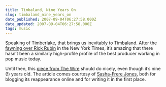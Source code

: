 ```yaml
---
title: Timbaland, Nine Years On
slug: timbaland_nine_years_on
date_published: 2007-09-04T06:27:58.000Z
date_updated: 2007-09-04T06:27:58.000Z
tags: music
---
```


Speaking of Timberlake, that brings us inevitably to Timbaland. After the [fawning over Rick Rubin](http://www.nytimes.com/2007/09/02/magazine/02rubin.t.html?ex=1346385600&amp;en=13e3933c3b59c9dd&amp;ei=5124&amp;partner=permalink&amp;exprod=permalink) in the New York Times, it’s amazing that there hasn’t been a similarly high-profile profile of the best producer working in pop music today.

Until then, this [piece from The Wire](http://www.thewire.co.uk/archive/interviews/timbaland.html) should do nicely, even though it’s nine (!) years old. The article comes courtesy of [Sasha-Frere Jones](http://www.sashafrerejones.com/2007/08/archival.html), both for blogging its reappearance online and for writing it in the first place.
